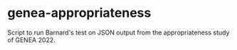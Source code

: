 # genea-appropriateness
Script to run Barnard's test on JSON output from the appropriateness study of GENEA 2022.
